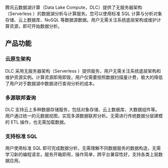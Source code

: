 腾讯云数据湖计算（Data Lake Compute，DLC）提供了无服务器架构（Serverless ）的数据湖分析与计算服务。您可以使用标准 SQL 计算与分析对象存储、云上数据库、NoSQL 等数据源数据。用户无需关注系统底层架构或维护计算资源，即可开始数据分析。

## 产品功能

### 云原生架构
DLC 采用无服务器架构（Serverless ）提供服务，用户无需关注系统底层架构和维护资源实例。计算资源即用即毁，用户仅需要按照数据扫描量计费，极大的降低了用户对于数据湖中数据进行查询分析的成本。

### 多源联邦查询
DLC 支持云上多种数据存储服务，包括对象存储、云上数据库、大数据组件等。用户通过统一的元数据视图，实现多源数据联邦分析。无需进行传统数据分层建模的 ETL 操作，也无需加载数据。

### 支持标准 SQL
用户使用标准 SQL 即可完成数据分析，无需理解不同数据服务的数据构造，无需学习新的编程语言。服务开箱即用，操作简单，跨平台兼容性好，支持各类上层数据应用。
